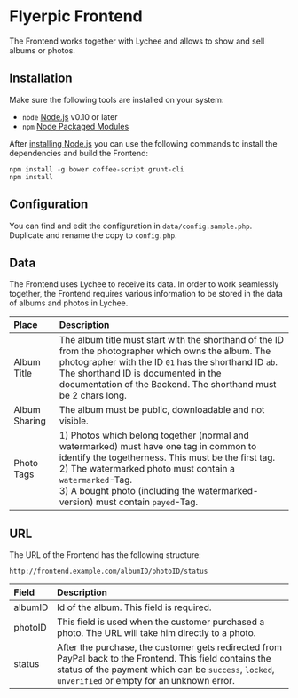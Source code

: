 # Flyerpic Frontend

The Frontend works together with Lychee and allows to show and sell albums or photos.

## Installation

Make sure the following tools are installed on your system:

- `node` [Node.js](http://nodejs.org) v0.10 or later
- `npm` [Node Packaged Modules](https://www.npmjs.org)

After [installing Node.js](http://nodejs.org) you can use the following commands to install the dependencies and build the Frontend:

	npm install -g bower coffee-script grunt-cli
	npm install
	
## Configuration

You can find and edit the configuration in `data/config.sample.php`. Duplicate and rename the copy to `config.php`.

## Data

The Frontend uses Lychee to receive its data. In order to work seamlessly together, the Frontend requires various information to be stored in the data of albums and photos in Lychee.

| Place | Description |
|:-----------|:------------|
| Album Title | The album title must start with the shorthand of the ID from the photographer which owns the album. The photographer with the ID `01` has the shorthand ID `ab`. The shorthand ID is documented in the documentation of the Backend. The shorthand must be 2 chars long. |
| Album Sharing | The album must be public, downloadable and not visible. |
| Photo Tags | 1) Photos which belong together (normal and watermarked) must have one tag in common to identify the togetherness. This must be the first tag.<br> 2) The watermarked photo must contain a `watermarked`-Tag.<br> 3) A bought photo (including the watermarked-version) must contain `payed`-Tag. |

## URL

The URL of the Frontend has the following structure:

	http://frontend.example.com/albumID/photoID/status
	
| Field | Description |
|:-----------|:------------|
| albumID | Id of the album. This field is required. |
| photoID | This field is used when the customer purchased a photo. The URL will take him directly to a photo. |
| status | After the purchase, the customer gets redirected from PayPal back to the Frontend. This field contains the status of the payment which can be `success`, `locked`, `unverified` or empty for an unknown error. |